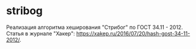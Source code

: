 # stribog
Реализация алгоритма хеширования "Стрибог" по ГОСТ 34.11 - 2012. Статья в журнале "Хакер": https://xakep.ru/2016/07/20/hash-gost-34-11-2012/.
